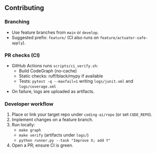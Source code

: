 ## Contributing

### Branching
- Use feature branches from `main` or `develop`.
- Suggested prefix: `feature/` (CI also runs on `feature/actuator-safe-apply`).

### PR checks (CI)
- GitHub Actions runs `scripts/ci_verify.sh`:
  - Build CodeGraph (no-cache)
  - Static checks: ruff/black/mypy if available
  - Tests: `pytest -q --maxfail=1` writing `logs/junit.xml` and `logs/coverage.xml`
- On failure, logs are uploaded as artifacts.

### Developer workflow
1. Place or link your target repo under `coding-ai/repo` (or set `CODE_REPO`).
2. Implement changes on a feature branch.
3. Run locally:
   - `make graph`
   - `make verify` (artifacts under `logs/`)
   - `python runner.py --task "Improve X; add Y"`
4. Open a PR; ensure CI is green.


